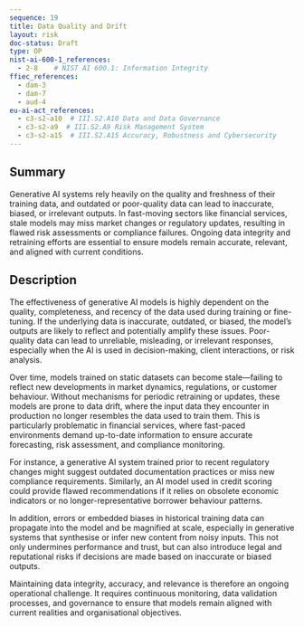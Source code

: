 ```yaml
---
sequence: 19
title: Data Quality and Drift
layout: risk
doc-status: Draft
type: OP
nist-ai-600-1_references:
  - 2-8    # NIST AI 600.1: Information Integrity
ffiec_references:
  - dam-3
  - dam-7
  - aud-4
eu-ai-act_references:
  - c3-s2-a10  # III.S2.A10 Data and Data Governance
  - c3-s2-a9  # III.S2.A9 Risk Management System
  - c3-s2-a15  # III.S2.A15 Accuracy, Robustness and Cybersecurity
---
```


## Summary

Generative AI systems rely heavily on the quality and freshness of their training data, and outdated or poor-quality data can lead to inaccurate, biased, or irrelevant outputs. In fast-moving sectors like financial services, stale models may miss market changes or regulatory updates, resulting in flawed risk assessments or compliance failures. Ongoing data integrity and retraining efforts are essential to ensure models remain accurate, relevant, and aligned with current conditions.

## Description

The effectiveness of generative AI models is highly dependent on the quality, completeness, and recency of the data used during training or fine-tuning. If the underlying data is inaccurate, outdated, or biased, the model’s outputs are likely to reflect and potentially amplify these issues. Poor-quality data can lead to unreliable, misleading, or irrelevant responses, especially when the AI is used in decision-making, client interactions, or risk analysis.

Over time, models trained on static datasets can become stale—failing to reflect new developments in market dynamics, regulations, or customer behaviour. Without mechanisms for periodic retraining or updates, these models are prone to data drift, where the input data they encounter in production no longer resembles the data used to train them. This is particularly problematic in financial services, where fast-paced environments demand up-to-date information to ensure accurate forecasting, risk assessment, and compliance monitoring.

For instance, a generative AI system trained prior to recent regulatory changes might suggest outdated documentation practices or miss new compliance requirements. Similarly, an AI model used in credit scoring could provide flawed recommendations if it relies on obsolete economic indicators or no longer-representative borrower behaviour patterns.

In addition, errors or embedded biases in historical training data can propagate into the model and be magnified at scale, especially in generative systems that synthesise or infer new content from noisy inputs. This not only undermines performance and trust, but can also introduce legal and reputational risks if decisions are made based on inaccurate or biased outputs.

Maintaining data integrity, accuracy, and relevance is therefore an ongoing operational challenge. It requires continuous monitoring, data validation processes, and governance to ensure that models remain aligned with current realities and organisational objectives.
